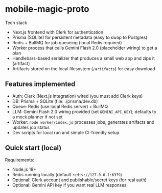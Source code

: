 
# mobile-magic-proto

Tech stack
- Next.js frontend with Clerk for authentication
- Prisma (SQLite) for persistent metadata (easy to swap to Postgres)
- Redis + BullMQ for job queueing (local Redis required)
- Worker process that calls Gemini Flash 2.0 (placeholder wiring) to get a plan
- Handlebars-based serializer that produces a small web app and zips it (artifact)
- Artifacts stored on the local filesystem (`/artifacts`) for easy download



## Features implemented
- Auth: Clerk (Next.js integration) wired (you must add Clerk keys)
- DB: Prisma + SQLite (file: ./prisma/dev.db)
- Queue: Redis (use local Redis server) + BullMQ
- LLM: Gemini Flash 2.0 wiring provided (set `GEMINI_API_KEY`); defaults to a mock planner if not set
- Worker: `node worker/index.js` processes jobs, generates artifacts and updates job status
- Dev scripts for local run and simple CI-friendly setup

## Quick start (local)

Requirements:
- Node.js 18+
- Redis running locally (default `redis://127.0.0.1:6379`)
- Optional: Clerk account and publishable/secret keys (for real auth)
- Optional: Gemini API key if you want real LLM responses



